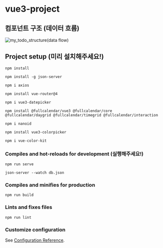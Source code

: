 # vue3-project

## 컴포넌트 구조 (데이터 흐름)
![my_todo_structure(data flow)](https://github.com/2Heeae/vue3-project/assets/101415696/5d94f213-0cf3-475a-b1fe-1338d8caf2ab)

## Project setup (미리 설치해주세요!)
```
npm install
```
```
npm install -g json-server
```
```
npm i axios
```
```
npm install vue-router@4
```
```
npm i vue3-datepicker
```
```
npm install @fullcalendar/vue3 @fullcalendar/core @fullcalendar/daygrid @fullcalendar/timegrid @fullcalendar/interaction
```
```
npm i nanoid
```
```
npm install vue3-colorpicker
```
```
npm i vue-color-kit
```

### Compiles and hot-reloads for development (실행해주세요!)
```
npm run serve
```
```
json-server --watch db.json
```

### Compiles and minifies for production
```
npm run build
```


### Lints and fixes files
```
npm run lint
```

### Customize configuration
See [Configuration Reference](https://cli.vuejs.org/config/).

